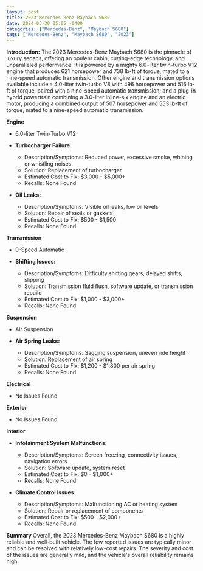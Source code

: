 ```yaml
---
layout: post
title: 2023 Mercedes-Benz Maybach S680
date: 2024-03-30 05:05 -0400
categories: ["Mercedes-Benz", "Maybach S680"]
tags: ["Mercedes-Benz", "Maybach S680", "2023"]
---
```

**Introduction:**
The 2023 Mercedes-Benz Maybach S680 is the pinnacle of luxury sedans, offering an opulent cabin, cutting-edge technology, and unparalleled performance. It is powered by a mighty 6.0-liter twin-turbo V12 engine that produces 621 horsepower and 738 lb-ft of torque, mated to a nine-speed automatic transmission. Other engine and transmission options available include a 4.0-liter twin-turbo V8 with 496 horsepower and 516 lb-ft of torque, paired with a nine-speed automatic transmission; and a plug-in hybrid powertrain combining a 3.0-liter inline-six engine and an electric motor, producing a combined output of 507 horsepower and 553 lb-ft of torque, mated to a nine-speed automatic transmission.

**Engine**
* 6.0-liter Twin-Turbo V12 

* **Turbocharger Failure:**
    * Description/Symptoms: Reduced power, excessive smoke, whining or whistling noises
    * Solution: Replacement of turbocharger
    * Estimated Cost to Fix: $3,000 - $5,000+
    * Recalls: None Found

* **Oil Leaks:**
    * Description/Symptoms: Visible oil leaks, low oil levels
    * Solution: Repair of seals or gaskets
    * Estimated Cost to Fix: $500 - $1,500
    * Recalls: None Found

**Transmission**
* 9-Speed Automatic

* **Shifting Issues:**
    * Description/Symptoms: Difficulty shifting gears, delayed shifts, slipping
    * Solution: Transmission fluid flush, software update, or transmission rebuild
    * Estimated Cost to Fix: $1,000 - $3,000+
    * Recalls: None Found

**Suspension**
* Air Suspension

* **Air Spring Leaks:**
    * Description/Symptoms: Sagging suspension, uneven ride height
    * Solution: Replacement of air spring
    * Estimated Cost to Fix: $1,200 - $1,800 per air spring
    * Recalls: None Found

**Electrical**
* No Issues Found

**Exterior**
* No Issues Found

**Interior**
* **Infotainment System Malfunctions:**
    * Description/Symptoms: Screen freezing, connectivity issues, navigation errors
    * Solution: Software update, system reset
    * Estimated Cost to Fix: $0 - $1,000+
    * Recalls: None Found

* **Climate Control Issues:**
    * Description/Symptoms: Malfunctioning AC or heating system
    * Solution: Repair or replacement of components
    * Estimated Cost to Fix: $500 - $2,000+
    * Recalls: None Found

**Summary**
Overall, the 2023 Mercedes-Benz Maybach S680 is a highly reliable and well-built vehicle. The few reported issues are typically minor and can be resolved with relatively low-cost repairs. The severity and cost of the issues are generally mild, and the vehicle's overall reliability remains high.
